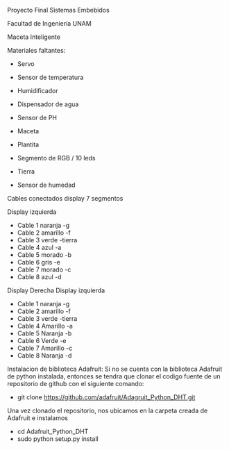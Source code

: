 Proyecto Final Sistemas Embebidos

Facultad de Ingeniería UNAM

Maceta Inteligente

Materiales faltantes: 

  - Servo
  
  - Sensor de temperatura
  
  - Humidificador
  
  - Dispensador de agua
  
  - Sensor de PH
  
  - Maceta
  
  - Plantita
  
  - Segmento de RGB / 10 leds
  
  - Tierra

  - Sensor de humedad


Cables conectados display 7 segmentos

Display izquierda
  - Cable 1 naranja -g
  - Cable 2 amarillo -f 
  - Cable 3 verde -tierra
  - Cable 4 azul -a
  - Cable 5 morado -b
  - Cable 6 gris -e
  - Cable 7 morado -c
  - Cable 8 azul -d


Display Derecha
  Display izquierda
  - Cable 1 naranja -g
  - Cable 2 amarillo -f 
  - Cable 3 verde -tierra
  - Cable 4 Amarillo -a
  - Cable 5 Naranja -b
  - Cable 6 Verde -e
  - Cable 7 Amarillo -c
  - Cable 8 Naranja -d


Instalacion de biblioteca Adafruit:
Si no se cuenta con la biblioteca Adafruit de python instalada, entonces se tendra que clonar el codigo fuente de un repositorio de github con el siguiente comando:
  - git clone https://github.com/adafruit/Adagruit_Python_DHT.git

Una vez clonado el repositorio, nos ubicamos en la carpeta creada de Adafruit e instalamos
  - cd Adafruit_Python_DHT
  - sudo python setup.py install

